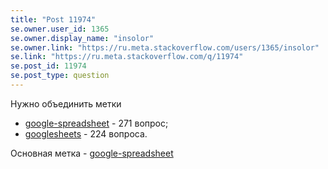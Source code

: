 ```yaml
---
title: "Post 11974"
se.owner.user_id: 1365
se.owner.display_name: "insolor"
se.owner.link: "https://ru.meta.stackoverflow.com/users/1365/insolor"
se.link: "https://ru.meta.stackoverflow.com/q/11974"
se.post_id: 11974
se.post_type: question
---
```

<p>Нужно объединить метки</p>
<ul>
<li><a href="https://ru.stackoverflow.com/questions/tagged/google-spreadsheet" class="post-tag" title="показать вопросы с меткой [google-spreadsheet]" rel="tag">google-spreadsheet</a> - 271 вопрос;</li>
<li><a href="https://ru.stackoverflow.com/questions/tagged/googlesheets" class="post-tag" title="показать вопросы с меткой [googlesheets]" rel="tag">googlesheets</a> - 224 вопроса.</li>
</ul>
<p>Основная метка - <a href="https://ru.stackoverflow.com/questions/tagged/google-spreadsheet" class="post-tag" title="показать вопросы с меткой [google-spreadsheet]" rel="tag">google-spreadsheet</a></p>
